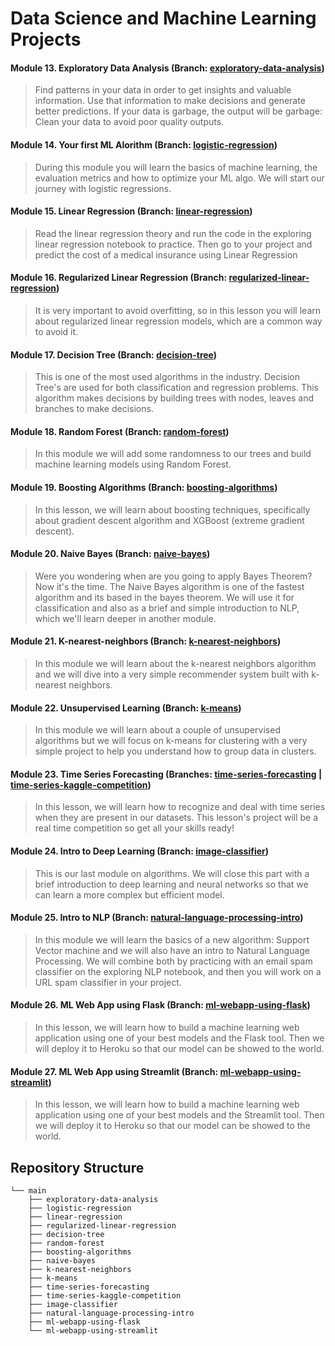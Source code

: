 # Data Science and Machine Learning Projects

#### Module 13. Exploratory Data Analysis (Branch: [exploratory-data-analysis](https://github.com/Diegomca98/4geeks-ml-template-prjs/tree/exploratory-data-analysis))
> Find patterns in your data in order to get insights and valuable information. Use that information to make decisions and generate better predictions. If your data is garbage, the output will be garbage: Clean your data to avoid poor quality outputs.

#### Module 14. Your first ML Alorithm (Branch: [logistic-regression](https://github.com/Diegomca98/4geeks-ml-template-prjs/tree/logistic-regression))
> During this module you will learn the basics of machine learning, the evaluation metrics and how to optimize your ML algo. We will start our journey with logistic regressions.

#### Module 15. Linear Regression (Branch: [linear-regression](https://github.com/Diegomca98/4geeks-ml-template-prjs/tree/linear-regression))
> Read the linear regression theory and run the code in the exploring linear regression notebook to practice. Then go to your project and predict the cost of a medical insurance using Linear Regression

#### Module 16. Regularized Linear Regression (Branch: [regularized-linear-regression](https://github.com/Diegomca98/4geeks-ml-template-prjs/tree/regularized-linear-regression))
>It is very important to avoid overfitting, so in this lesson you will learn about regularized linear regression models, which are a common way to avoid it.

#### Module 17.  Decision Tree (Branch: [decision-tree](https://github.com/Diegomca98/4geeks-ml-template-prjs/tree/decision-tree))
> This is one of the most used algorithms in the industry. Decision Tree's are used for both classification and regression problems. This algorithm makes decisions by building trees with nodes, leaves and branches to make decisions.

#### Module 18. Random Forest (Branch: [random-forest](https://github.com/Diegomca98/4geeks-ml-template-prjs/tree/random-forest))
> In this module we will add some randomness to our trees and build machine learning models using Random Forest.

#### Module 19. Boosting Algorithms (Branch: [boosting-algorithms](https://github.com/Diegomca98/4geeks-ml-template-prjs/tree/boosting-algorithms))
> In this lesson, we will learn about boosting techniques, specifically about gradient descent algorithm and XGBoost (extreme gradient descent).

#### Module 20. Naive Bayes (Branch: [naive-bayes](https://github.com/Diegomca98/4geeks-ml-template-prjs/tree/naive-bayes))
> Were you wondering when are you going to apply Bayes Theorem? Now it's the time. The Naive Bayes algorithm is one of the fastest algorithm and its based in the bayes theorem. We will use it for classification and also as a brief and simple introduction to NLP, which we'll learn deeper in another module.

#### Module 21. K-nearest-neighbors (Branch: [k-nearest-neighbors](https://github.com/Diegomca98/4geeks-ml-template-prjs/tree/k-nearest-neighbors))
> In this module we will learn about the k-nearest neighbors algorithm and we will dive into a very simple recommender system built with k-nearest neighbors.

#### Module 22. Unsupervised Learning (Branch: [k-means](https://github.com/Diegomca98/4geeks-ml-template-prjs/tree/k-means))
> In this module we will learn about a couple of unsupervised algorithms but we will focus on k-means for clustering with a very simple project to help you understand how to group data in clusters.

#### Module 23. Time Series Forecasting (Branches: [time-series-forecasting](https://github.com/Diegomca98/4geeks-ml-template-prjs/tree/time-series-forecasting) | [time-series-kaggle-competition](https://github.com/Diegomca98/4geeks-ml-template-prjs/tree/time-series-kaggle-competition))
> In this lesson, we will learn how to recognize and deal with time series when they are present in our datasets. This lesson's project will be a real time competition so get all your skills ready!

#### Module 24. Intro to Deep Learning (Branch: [image-classifier](https://github.com/Diegomca98/4geeks-ml-template-prjs/tree/image-classifier))
> This is our last module on algorithms. We will close this part with a brief introduction to deep learning and neural networks so that we can learn a more complex but efficient model.

#### Module 25. Intro to NLP (Branch: [natural-language-processing-intro](https://github.com/Diegomca98/4geeks-ml-template-prjs/tree/natural-language-processing-intro))
> In this module we will learn the basics of a new algorithm: Support Vector machine and we will also have an intro to Natural Language Processing. We will combine both by practicing with an email spam classifier on the exploring NLP notebook, and then you will work on a URL spam classifier in your project.

#### Module 26. ML Web App using Flask (Branch: [ml-webapp-using-flask](https://github.com/Diegomca98/4geeks-ml-template-prjs/tree/ml-webapp-using-flask))
> In this lesson, we will learn how to build a machine learning web application using one of your best models and the Flask tool. Then we will deploy it to Heroku so that our model can be showed to the world.

#### Module 27. ML Web App using Streamlit (Branch: [ml-webapp-using-streamlit](https://github.com/Diegomca98/4geeks-ml-template-prjs/tree/ml-webapp-using-streamlit))
> In this lesson, we will learn how to build a machine learning web application using one of your best models and the Streamlit tool. Then we will deploy it to Heroku so that our model can be showed to the world.

## Repository Structure
```
└── main
    ├── exploratory-data-analysis
    ├── logistic-regression
    ├── linear-regression
    ├── regularized-linear-regression
    ├── decision-tree
    ├── random-forest
    ├── boosting-algorithms
    ├── naive-bayes
    ├── k-nearest-neighbors
    ├── k-means
    ├── time-series-forecasting
    ├── time-series-kaggle-competition
    ├── image-classifier
    ├── natural-language-processing-intro
    ├── ml-webapp-using-flask
    └── ml-webapp-using-streamlit
```
  

  